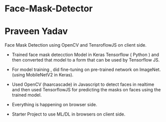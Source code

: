# Face-Mask-Detector
# Praveen Yadav
Face Mask Detection using OpenCV and TensroflowJS on client side.

- Trained face mask detecction Model in Keras Tensorflow ( Python ) and then converted that model to a form that can be used by Tensorflow JS.
- For model training , did fine-tuning on pre-trained network on ImageNet.(using MobileNetV2 in Keras).

- Used OpenCV (haarcascade) in Javascript to detect faces in realtime and then used TensorflowJS for predicting the masks on faces using the trained model.
- Everything is happening on browser side.

- Starter Project to use ML/DL in browsers on client side.

